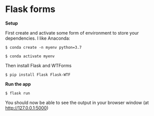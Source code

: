 # Flask forms

**Setup**

First create and activate some form of environment to store your dependencies. I like Anaconda:

```
$ conda create -n myenv python=3.7

$ conda activate myenv
```

Then install Flask and WTForms

`$ pip install Flask Flask-WTF`

**Run the app**

`$ flask run`

You should now be able to see the output in your browser window (at http://127.0.0.1:5000) 
